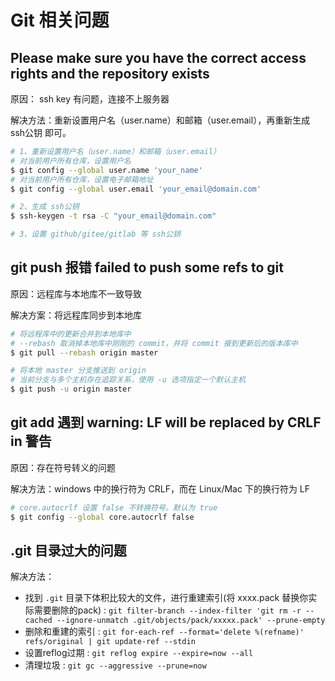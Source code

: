 # Git 相关问题

## Please make sure you have the correct access rights and the repository exists

原因： ssh key 有问题，连接不上服务器

解决方法：重新设置用户名（user.name）和邮箱（user.email），再重新生成 ssh公钥 即可。

``` bash
# 1、重新设置用户名（user.name）和邮箱（user.email）
# 对当前用户所有仓库，设置用户名
$ git config --global user.name 'your_name'
# 对当前用户所有仓库，设置电子邮箱地址
$ git config --global user.email 'your_email@domain.com'

# 2、生成 ssh公钥
$ ssh-keygen -t rsa -C "your_email@domain.com"

# 3、设置 github/gitee/gitlab 等 ssh公钥
```

## git push 报错 failed to push some refs to git

原因：远程库与本地库不一致导致

解决方案：将远程库同步到本地库

``` bash
# 将远程库中的更新合并到本地库中
# --rebash 取消掉本地库中刚刚的 commit，并将 commit 接到更新后的版本库中
$ git pull --rebash origin master

# 将本地 master 分支推送到 origin
# 当前分支与多个主机存在追踪关系，使用 -u 选项指定一个默认主机
$ git push -u origin master
```

## git add 遇到 warning: LF will be replaced by CRLF in 警告

原因：存在符号转义的问题

解决方法：windows 中的换行符为 CRLF，而在 Linux/Mac 下的换行符为 LF

``` bash
# core.autocrlf 设置 false 不转换符号。默认为 true
$ git config --global core.autocrlf false
```

## .git 目录过大的问题

解决方法：

+ 找到 `.git` 目录下体积比较大的文件，进行重建索引(将 xxxx.pack 替换你实际需要删除的pack) : `git filter-branch --index-filter 'git rm -r --cached --ignore-unmatch .git/objects/pack/xxxxx.pack' --prune-empty`
+ 删除和重建的索引 : `git for-each-ref --format='delete %(refname)' refs/original | git update-ref --stdin`
+ 设置reflog过期 : `git reflog expire --expire=now --all`
+ 清理垃圾 : `git gc --aggressive --prune=now`
